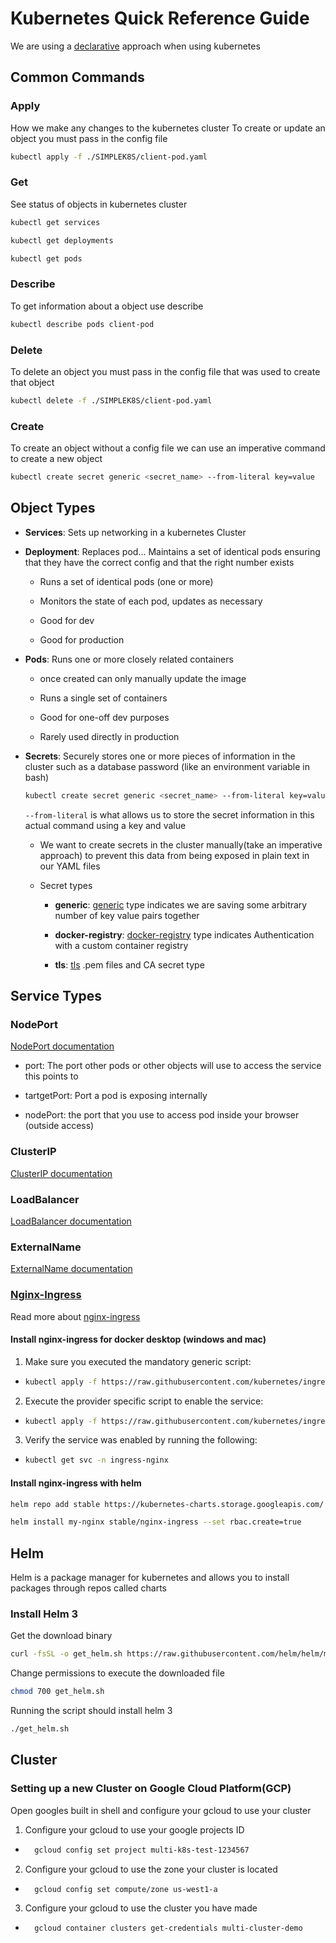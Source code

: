 # Kubernetes Quick Reference Guide

We are using a [declarative](https://tylermcginnis.com/imperative-vs-declarative-programming/) approach when using kubernetes

## Common Commands

### Apply

How we make any changes to the kubernetes cluster
To create or update an object you must pass in the config file

```bash
kubectl apply -f ./SIMPLEK8S/client-pod.yaml
```

### Get

See status of objects in kubernetes cluster

```bash
kubectl get services
```

```bash
kubectl get deployments
```

```bash
kubectl get pods
```

### Describe

To get information about a object use describe

```bash
kubectl describe pods client-pod
```

### Delete

To delete an object you must pass in the config file that was used to create that object

```bash
kubectl delete -f ./SIMPLEK8S/client-pod.yaml
```

### Create

To create an object without a config file we can use an imperative command to create a new object

```bash
kubectl create secret generic <secret_name> --from-literal key=value
```

## Object Types

- **Services**: Sets up networking in a kubernetes Cluster

- **Deployment**: Replaces pod... Maintains a set of identical pods ensuring that they have the correct config and that the right number exists

  - Runs a set of identical pods (one or more)

  - Monitors the state of each pod, updates as necessary

  - Good for dev

  - Good for production

- **Pods**: Runs one or more closely related containers

  - once created can only manually update the image

  - Runs a single set of containers

  - Good for one-off dev purposes

  - Rarely used directly in production

- **Secrets**: Securely stores one or more pieces of information in the cluster such as a database password (like an environment variable in bash)

  ```bash
  kubectl create secret generic <secret_name> --from-literal key=value
  ```

  `--from-literal` is what allows us to store the secret information in this actual command using a key and value

  - We want to create secrets in the cluster manually(take an imperative approach) to prevent this data from being exposed in plain text in our YAML files
  - Secret types

    - **generic**: [generic](https://kubernetes.io/docs/concepts/configuration/secret/) type indicates we are saving some arbitrary number of key value pairs together

    - **docker-registry**: [docker-registry](https://kubernetes.io/docs/concepts/containers/images/#specifying-imagepullsecrets-on-a-pod) type indicates Authentication with a custom container registry

    - **tls**: [tls](https://kubernetes.github.io/ingress-nginx/user-guide/tls/) .pem files and CA secret type

## Service Types

### NodePort

[NodePort documentation](https://kubernetes.io/docs/concepts/services-networking/service/#nodeport)

- port: The port other pods or other objects will use to access the service this points to

- tartgetPort: Port a pod is exposing internally

- nodePort: the port that you use to access pod inside your browser (outside access)



### ClusterIP

[ClusterIP documentation](https://kubernetes.io/docs/concepts/services-networking/service/#publishing-services-service-types)

### LoadBalancer

[LoadBalancer documentation](https://kubernetes.io/docs/concepts/services-networking/service/#loadbalancer)

### ExternalName

[ExternalName documentation](https://kubernetes.io/docs/concepts/services-networking/service/#externalname)

### [Nginx-Ingress](https://github.com/kubernetes/ingress-nginx/)

Read more about [nginx-ingress](https://www.joyfulbikeshedding.com/blog/2018-03-26-studying-the-kubernetes-ingress-system.html)

#### Install nginx-ingress for docker desktop (windows and mac)

1. Make sure you executed the mandatory generic script:

- ```bash
  kubectl apply -f https://raw.githubusercontent.com/kubernetes/ingress-nginx/master/deploy/static/mandatory.yaml
  ```

2. Execute the provider specific script to enable the service:

- ```bash
  kubectl apply -f https://raw.githubusercontent.com/kubernetes/ingress-nginx/master/deploy/static/provider/cloud-generic.yaml
  ```
  
 3. Verify the service was enabled by running the following:
 
- ```bash
  kubectl get svc -n ingress-nginx
  ```
#### Install nginx-ingress with helm

```bash
helm repo add stable https://kubernetes-charts.storage.googleapis.com/
```

```bash
helm install my-nginx stable/nginx-ingress --set rbac.create=true 
```
 ## Helm
 
 Helm is a package manager for kubernetes and allows you to install packages through repos called charts
 
 ### Install Helm 3
 
 Get the download binary
 ```bash
 curl -fsSL -o get_helm.sh https://raw.githubusercontent.com/helm/helm/master/scripts/get-helm-3
 ```
 
 Change permissions to execute the downloaded file
 ```bash
 chmod 700 get_helm.sh
 ```
 
 Running the script should install helm 3
 
 ```bash
 ./get_helm.sh
 ```

 ## Cluster
 
 ### Setting up a new Cluster on Google Cloud Platform(GCP)
 
 Open googles built in shell and configure your gcloud to use your cluster
 
1. Configure your gcloud to use your google projects ID

- ```bash
    gcloud config set project multi-k8s-test-1234567
  ```

2. Configure your gcloud to use the zone your cluster is located

- ```bash
    gcloud config set compute/zone us-west1-a
  ```
  
3. Configure your gcloud to use the cluster you have made

- ```bash
    gcloud container clusters get-credentials multi-cluster-demo
  ```

